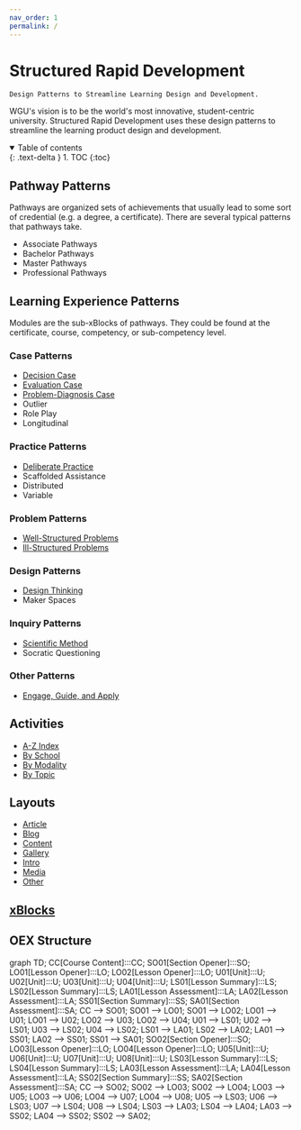 ```yaml
---
nav_order: 1
permalink: /
---
```


# Structured Rapid Development

`Design Patterns to Streamline Learning Design and Development.`

WGU's vision is to be the world's most innovative, student-centric university. Structured Rapid Development uses these design patterns to streamline the learning product design and development.

<details open markdown="block">
  <summary>
    Table of contents
  </summary>
  {: .text-delta }
1. TOC
{:toc}
</details>

## Pathway Patterns

Pathways are organized sets of achievements that usually lead to some sort of credential (e.g. a degree, a certificate). There are several typical patterns that pathways take.

- Associate Pathways
- Bachelor Pathways
- Master Pathways
- Professional Pathways

## Learning Experience Patterns

Modules are the sub-xBlocks of pathways. They could be found at the certificate, course, competency, or sub-competency level.

### Case Patterns

- [Decision Case](./experiences/cases/DecisionCase.md)
- [Evaluation Case](./experiences/cases/EvaluationCase.md)
- [Problem-Diagnosis Case](./experiences/cases/ProblemDiagnosisCase.md)
- Outlier
- Role Play
- Longitudinal

### Practice Patterns

- [Deliberate Practice](./experiences/practice/DeliberatePractice.md)
- Scaffolded Assistance
- Distributed
- Variable

### Problem Patterns

- [Well-Structured Problems](./experiences/problems/WellStructuredProblem.md)
- [Ill-Structured Problems](./experiences/problems/IllStructuredProblem.md)

### Design Patterns

- [Design Thinking](./experiences/design/DesignThinking.md)
- Maker Spaces

### Inquiry Patterns

- [Scientific Method](./experiences/inquiry/ScientificMethod.md)
- Socratic Questioning

### Other Patterns

- [Engage, Guide, and Apply](./experiences/other/EngageGuideApply.md)

## Activities

- [A-Z Index](./activities/Alphabetically.md)
- [By School](./activities/School.md)
- [By Modality](./activities/Modality.md)
- [By Topic](./activities/Topics.md)

## Layouts

- [Article](./layouts/Article.md)
- [Blog](./layouts/Blog.md)
- [Content](./layouts/Content.md)
- [Gallery](./layouts/Gallery.md)
- [Intro](./layouts/Intro.md)
- [Media](./layouts/Media.md)
- [Other](./layouts/Other.md)

## [xBlocks](./xBlocks/README.md)

## OEX Structure

<div class="mermaid">
graph TD;
CC[Course Content]:::CC;
SO01[Section Opener]:::SO;
LO01[Lesson Opener]:::LO;
LO02[Lesson Opener]:::LO;
U01[Unit]:::U;
U02[Unit]:::U;
U03[Unit]:::U;
U04[Unit]:::U;
LS01[Lesson Summary]:::LS;
LS02[Lesson Summary]:::LS;
LA01[Lesson Assessment]:::LA;
LA02[Lesson Assessment]:::LA;
SS01[Section Summary]:::SS;
SA01[Section Assessment]:::SA;
CC --> SO01;
SO01 --> LO01;
SO01 --> LO02;
LO01 --> U01;
LO01 --> U02;
LO02 --> U03;
LO02 --> U04;
U01 --> LS01;
U02 --> LS01;
U03 --> LS02;
U04 --> LS02;
LS01 --> LA01;
LS02 --> LA02;
LA01 --> SS01;
LA02 --> SS01;
SS01 --> SA01;
SO02[Section Opener]:::SO;
LO03[Lesson Opener]:::LO;
LO04[Lesson Opener]:::LO;
U05[Unit]:::U;
U06[Unit]:::U;
U07[Unit]:::U;
U08[Unit]:::U;
LS03[Lesson Summary]:::LS;
LS04[Lesson Summary]:::LS;
LA03[Lesson Assessment]:::LA;
LA04[Lesson Assessment]:::LA;
SS02[Section Summary]:::SS;
SA02[Section Assessment]:::SA;
CC --> SO02;
SO02 --> LO03;
SO02 --> LO04;
LO03 --> U05;
LO03 --> U06;
LO04 --> U07;
LO04 --> U08;
U05 --> LS03;
U06 --> LS03;
U07 --> LS04;
U08 --> LS04;
LS03 --> LA03;
LS04 --> LA04;
LA03 --> SS02;
LA04 --> SS02;
SS02 --> SA02;
</div>
